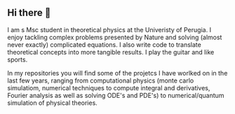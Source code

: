 ## Hi there 👋

I am s Msc student in theoretical physics at the Univeristy of Perugia. I enjoy tackling complex problems presented by Nature and solving (almost never exactly) complicated equations. I also write code to translate theoretical concepts into more tangible results. I play the guitar and like sports.

In my repositories you will find some of the projetcs I have worlked on in the last few years, ranging from computational physics (monte carlo simulatiom, numerical techniques to compute integral and derivatives, Fourier analysis as well as solving ODE's and PDE's) to numerical/quantum simulation of physical theories. 


